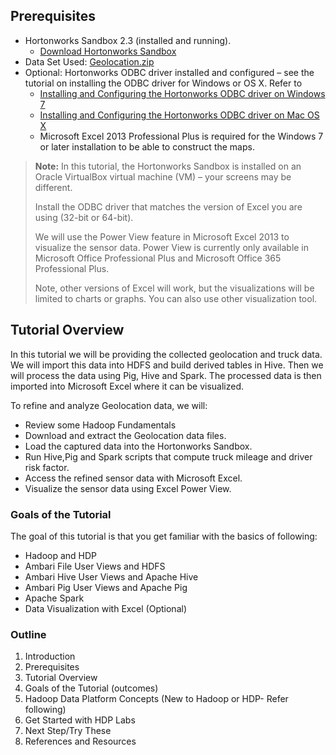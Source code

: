 <!--
{
"name" : "prerequisites-and-overview",
"version" : "0.1",
"title" : "Prerequisites and Overview",
"description": "In this section, we will use Microsoft Excel Professional Plus 2013 to access the refined data.",
"freshnessDate" : 2015-07-23,
"homepage" : "http://hortonworks.com/hadoop-tutorial/hello-world-an-introduction-to-hadoop-hcatalog-hive-and-pig/#section_11",
"license" : "All Rights Reserved"
}
-->

<!-- @section -->

## Prerequisites

* Hortonworks Sandbox 2.3 (installed and running).
    * [Download Hortonworks Sandbox](http://hortonworks.com/products/hortonworks-sandbox/#install)
* Data Set Used: [Geolocation.zip](https://app.box.com/HadoopCrashCourseData)
* Optional: Hortonworks ODBC driver installed and configured – see the tutorial on installing the ODBC driver for Windows or OS X. Refer to
    * [Installing and Configuring the Hortonworks ODBC driver on Windows 7](http://hortonworks.com/hadoop-tutorial/how-to-install-and-configure-the-hortonworks-odbc-driver-on-windows-7/)
    * [Installing and Configuring the Hortonworks ODBC driver on Mac OS X](http://hortonworks.com/hadoop-tutorial/how-to-install-and-configure-the-hortonworks-odbc-driver-on-mac-os-x/)
    * Microsoft Excel 2013 Professional Plus is required for the Windows 7 or later installation to be able to construct the maps.

> **Note:** In this tutorial, the Hortonworks Sandbox is installed on an Oracle VirtualBox virtual machine (VM) – your screens may be different.
>
>Install the ODBC driver that matches the version of Excel you are using (32-bit or 64-bit).
>
>We will use the Power View feature in Microsoft Excel 2013 to visualize the sensor data. Power View is currently only available in Microsoft Office Professional Plus and Microsoft Office 365 Professional Plus.
>
>Note, other versions of Excel will work, but the visualizations will be limited to charts or graphs. You can also use other visualization tool.

<!-- @section -->

## Tutorial Overview

In this tutorial we will be providing the collected geolocation and truck data.   We will import this data into HDFS and build derived tables in Hive. Then we will process the data using Pig, Hive and Spark. The processed data is then imported into Microsoft Excel where it can be visualized.

To refine and analyze Geolocation data, we will:

* Review some Hadoop Fundamentals
* Download and extract the Geolocation data files.
* Load the captured data into the Hortonworks Sandbox.
* Run Hive,Pig and Spark scripts that compute truck mileage and driver risk factor.
* Access the refined sensor data with Microsoft Excel.
* Visualize the sensor data using Excel Power View.

### Goals of the Tutorial

The goal of this tutorial is that you get familiar with the basics of following:

* Hadoop and HDP
* Ambari File User Views and HDFS
* Ambari Hive User Views and Apache Hive
* Ambari Pig User Views and Apache Pig
* Apache Spark
* Data Visualization with Excel (Optional)

### Outline

1. Introduction
2. Prerequisites
3. Tutorial Overview
4. Goals of the Tutorial (outcomes)
5. Hadoop Data Platform Concepts (New to Hadoop or HDP- Refer following)
6. Get Started with HDP Labs
7. Next Step/Try These
8. References and Resources
